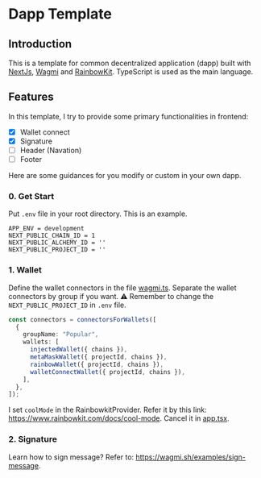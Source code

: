 # Dapp Template

## Introduction

This is a template for common decentralized application (dapp) built with [NextJs](https://nextjs.org/), [Wagmi](https://wagmi.sh/) and [RainbowKit](https://www.rainbowkit.com/). TypeScript is used as the main language.

## Features

In this template, I try to provide some primary functionalities in frontend:

- [x] Wallet connect
- [x] Signature
- [ ] Header (Navation)
- [ ] Footer

Here are some guidances for you modify or custom in your own dapp.

### 0. Get Start

Put `.env` file in your root directory. This is an example.

```
APP_ENV = development
NEXT_PUBLIC_CHAIN_ID = 1
NEXT_PUBLIC_ALCHEMY_ID = ''
NEXT_PUBLIC_PROJECT_ID = ''
```

### 1. Wallet

Define the wallet connectors in the file [wagmi.ts](/src/config/wagmi.ts). Separate the wallet connectors by group if you want. :warning: Remember to change the `NEXT_PUBLIC_PROJECT_ID` in `.env` file.

```ts
const connectors = connectorsForWallets([
  {
    groupName: "Popular",
    wallets: [
      injectedWallet({ chains }),
      metaMaskWallet({ projectId, chains }),
      rainbowWallet({ projectId, chains }),
      walletConnectWallet({ projectId, chains }),
    ],
  },
]);
```

I set `coolMode` in the RainbowkitProvider. Refer it by this link: https://www.rainbowkit.com/docs/cool-mode. Cancel it in [app.tsx](/src/pages/_app.tsx).

### 2. Signature

Learn how to sign message? Refer to: https://wagmi.sh/examples/sign-message.
